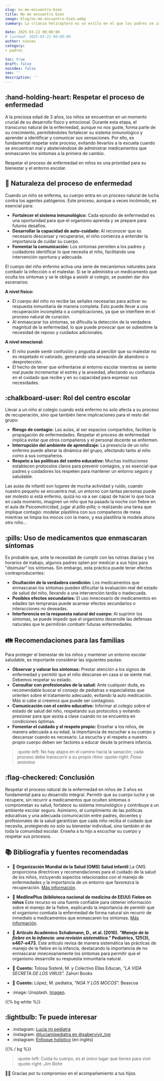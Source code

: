 ```yaml
---
slug: no-me-encuentro-bien
title: No me encuentro bien
image: blog/no-me-encuentro-bien.webp
summary: La crianza helicóptero es un estilo en el que los padres se involucran de manera excesiva en la vida de sus hijos, interviniendo en cada aspecto y…

date: 2025-03-22 00:00:00
# lastmod: 2025-03-22 00:00:00
author: nieves
category:
- padres

toc: true
draft: false
noindex: false
seo: ''
description: ''
---
```


## :hand-holding-heart: Respetar el proceso de enfermedad

A la preciosa edad de 3 años, los niños se encuentran en un momento crucial de su desarrollo físico y emocional. Durante esta etapa, el transcurso natural de la enfermedad, aunque no nos guste, forma parte de su crecimiento, permitiéndoles fortalecer su sistema inmunológico y aprender a identificar y comunicar sus sensaciones. Por ello, es fundamental respetar este proceso, evitando llevarlos a la escuela cuando se encuentran mal y absteniéndose de administrar medicamentos que enmascaren los síntomas a la primera de cambio.

Respetar el proceso de enfermedad en niños es una prioridad para su bienestar y el entorno escolar.

## :seedling: Naturaleza del proceso de enfermedad

Cuando un niño se enferma, su cuerpo entra en un proceso natural de lucha contra los agentes patógenos. Este proceso, aunque a veces incómodo, es esencial para:

- **Fortalecer el sistema inmunológico:** Cada episodio de enfermedad es una oportunidad para que el organismo aprenda y se prepare para futuros desafíos.
- **Desarrollar la capacidad de auto-cuidado:** Al reconocer que es necesario descansar y recuperarse, el niño comienza a entender la importancia de cuidar su cuerpo.
- **Fomentar la comunicación:** Los síntomas permiten a los padres y cuidadores identificar lo que necesita el niño, facilitando una intervención oportuna y adecuada.

El cuerpo del niño enfermo activa una serie de mecanismos naturales para combatir la infección o el malestar. Si se le administra un medicamento que oculta los síntomas y se le obliga a asistir al colegio, se pueden dar dos escenarios:

**A nivel físico:**

- El cuerpo del niño no recibe las señales necesarias para activar su respuesta inmunitaria de manera completa. Esto puede llevar a una recuperación incompleta o a complicaciones, ya que se interfiere en el proceso natural de curación.
- Al enmascarar los síntomas, se dificulta la detección de la verdadera magnitud de la enfermedad, lo que puede provocar que se subestime la necesidad de reposo y cuidados adicionales.

**A nivel emocional:**

- El niño puede sentir confusión y angustia al percibir que su malestar no es respetado ni valorado, generando una sensación de abandono o desprotección.
- El hecho de tener que enfrentarse al entorno escolar mientras se siente mal puede incrementar el estrés y la ansiedad, afectando su confianza en el cuidado que recibe y en su capacidad para expresar sus necesidades.

## :chalkboard-user: Rol del centro escolar

Llevar a un niño al colegio cuando está enfermo no solo afecta a su proceso de recuperación, sino que también tiene implicaciones para el resto del grupo:

- **Riesgo de contagio:** Las aulas, al ser espacios compartidos, facilitan la propagación de enfermedades. Respetar el proceso de enfermedad implica evitar que otros compañeros y el personal docente se enfermen.
- **Interrupción del ambiente de aprendizaje:** La presencia de un niño enfermo puede alterar la dinámica del grupo, afectando tanto al niño como a sus compañeros.
- **Respeto a las políticas del centro educativo:** Muchas instituciones establecen protocolos claros para prevenir contagios, y es esencial que padres y cuidadores los respeten para mantener un entorno seguro y saludable.

Las aulas de infantil son lugares de mucha actividad y ruido, cuando nuestro pequeño se encuentra mal, un entorno con tantas personas puede ser molesto si está enfermo, quizá no va a ser capaz de hacer lo que toca en cada momento, imaginen un niño que ha pasado la noche con fiebre en el aula de Psicomotricidad, jugar al *pilla-pilla;* o realizando una tarea que implique contagio: modelar plastilina con sus compañeros de mesa mientras se limpia los mocos con la mano, y esa plastilina la modela ahora otro niño...

## :pills: Uso de medicamentos que enmascaran síntomas

Es probable que, ante la necesidad de cumplir con las rutinas diarias y los horarios de trabajo, algunos padres opten por medicar a sus hijos para "disimular" los síntomas. Sin embargo, esta práctica puede tener efectos contraproducentes:

- **Ocultación de la verdadera condición:** Los medicamentos que enmascaran los síntomas pueden dificultar la evaluación real del estado de salud del niño, llevando a una intervención tardía o inadecuada.
- **Posibles efectos secundarios:** El uso innecesario de medicamentos en edades tan tempranas puede acarrear efectos secundarios o interacciones no deseadas.
- **Interferencia en la respuesta natural del cuerpo:** Al suprimir los síntomas, se puede impedir que el organismo desarrolle las defensas naturales que le permitirán combatir futuras enfermedades.

## :family: Recomendaciones para las familias

Para proteger el bienestar de los niños y mantener un entorno escolar saludable, es importante considerar las siguientes pautas:

- **Observar y valorar los síntomas:** Prestar atención a los signos de enfermedad y permitir que el niño descanse en casa si se siente mal. Debemos respetar su estado.
- **Consultar con profesionales de la salud:** Ante cualquier duda, es recomendable buscar el consejo de pediatras o especialistas que orienten sobre el tratamiento adecuado, evitando la auto medicación. Más si cabe si creemos que puede ser contagioso.
- **Comunicación con el centro educativo:** Informar al colegio sobre el estado de salud del niño, respetando sus protocolos y evitando presionar para que asista a clase cuando no se encuentra en condiciones óptimas.
- **Fomentar el cuidado y el respeto propio:** Enseñar a los niños, de manera adecuada a su edad, la importancia de escuchar a su cuerpo y descansar cuando es necesario. La escucha y el respeto a nuestro propio cuerpo deben ser factores a educar desde la primera infancia.

> :quote-left: No hay atajos en el camino hacia la sanación; cada proceso debe transcurrir a su propio ritmo :quote-right:
> <cite>Frase anónima</cite>

## :flag-checkered: Conclusión

Respetar el proceso natural de la enfermedad en niños de 3 años es fundamental para su desarrollo integral. Permitir que su cuerpo luche y se recupere, sin recurrir a medicamentos que oculten síntomas o comprometan su salud, fortalece su sistema inmunológico y contribuye a un ambiente escolar seguro. Asimismo, el cumplimiento de las políticas educativas y una adecuada comunicación entre padres, docentes y profesionales de la salud garantizan que cada niño reciba el cuidado que necesita, protegiendo no solo su bienestar individual, sino también el de toda la comunidad escolar. Enseña a tu hijo a escuchar su cuerpo y respetar sus procesos.

## :books: Bibliografía y fuentes recomendadas

- :link: **Organización Mundial de la Salud (OMS)**
    **Salud infantil** La OMS proporciona directrices y recomendaciones para el cuidado de la salud de los niños, incluyendo aspectos relacionados con el manejo de enfermedades y la importancia de un entorno que favorezca la recuperación. [Más información](https://www.who.int/health-topics/child-health).
- :link: **MedlinePlus (biblioteca nacional de medicina de EEUU)**
    **Fiebre en niños** Este recurso es una fuente confiable para obtener información sobre el manejo de la fiebre, explicando la importancia de permitir que el organismo combata la enfermedad de forma natural sin recurrir de inmediato a medicamentos que enmascaren los síntomas. [Más información](https://medlineplus.gov/fever.html).
- :book: **Artículo Académico**
    **Schabmann, D., et al. (2010). *"Manejo de la fiebre en la infancia: una revisión sistemática."* Pediatrics, 125(3), e467-e473.** Este artículo revisa de manera sistemática las prácticas de manejo de la fiebre en la infancia, destacando la importancia de no enmascarar innecesariamente los síntomas para permitir que el organismo desarrolle su respuesta inmunitaria natural.

- :book: **Cuento:** Tolosa Sisteré, M. y Colectivo Ellas Educan, *"LA VIDA SECRETA DE LOS VIRUS".* Zahorí Books
- :book: **Cuento:** López, M. pediatra, *"NOA Y LOS MOCOS".* Beascoa
- :image: Unsplash. [Imagen](https://unsplash.com/es/fotos/mujer-en-camisa-floral-blanca-y-negra-acostada-en-el-sofa-negro-lgWqGhqSr0g).

{{% bg white %}}

## :lightbulb: Te puede interesar

- :instagram: [Lucía mi pediatra](https://www.instagram.com/luciamipediatra)
- :instagram: [@luciamipediatra en @sabervivir_tve](https://www.instagram.com/p/DGk5Mo3OgA3/)
- :instagram: [Enfoque holístico](https://www.instagram.com/healthykids_happykids) (en inglés)

{{% / bg %}}

> :quote-left: Cuida tu cuerpo, es el único lugar que tienes para vivir :quote-right:
> <cite>Jim Rohn</cite>

🙏🏽 Gracias por tu compromiso en el acompañamiento a tus hijos.
